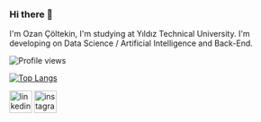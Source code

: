 ### Hi there 👋

I'm Ozan Çöltekin, I'm studying at Yıldız Technical University. I'm developing on Data Science / Artificial Intelligence and Back-End. 

![Profile views](https://gpvc.arturio.dev/OzanColtekin)  

[![Top Langs](https://github-readme-stats.vercel.app/api/top-langs/?username=OzanColtekin&layout=compact&theme=tokyonight)](https://github.com/anuraghazra/github-readme-stats)

[<img src='https://cdn.jsdelivr.net/npm/simple-icons@3.0.1/icons/linkedin.svg' alt='linkedin' height='40'>](https://www.linkedin.com/in/ozancltkn/)  [<img src='https://cdn.jsdelivr.net/npm/simple-icons@3.0.1/icons/instagram.svg' alt='instagram' height='40'>](https://www.instagram.com/ozancltkn/)
